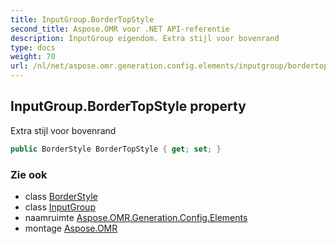 ```yaml
---
title: InputGroup.BorderTopStyle
second_title: Aspose.OMR voor .NET API-referentie
description: InputGroup eigendom. Extra stijl voor bovenrand
type: docs
weight: 70
url: /nl/net/aspose.omr.generation.config.elements/inputgroup/bordertopstyle/
---
```

## InputGroup.BorderTopStyle property

Extra stijl voor bovenrand

```csharp
public BorderStyle BorderTopStyle { get; set; }
```

### Zie ook

* class [BorderStyle](../../../aspose.omr.generation.config/borderstyle/)
* class [InputGroup](../)
* naamruimte [Aspose.OMR.Generation.Config.Elements](../../inputgroup/)
* montage [Aspose.OMR](../../../)


